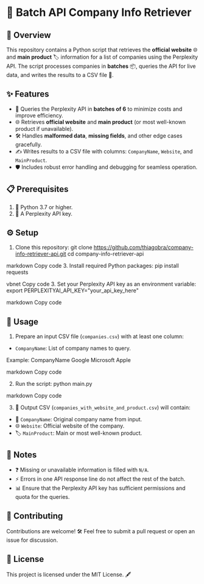 # 🚀 Batch API Company Info Retriever

## 🌟 Overview
This repository contains a Python script that retrieves the **official website** 🌐 and **main product** 🏷️ information for a list of companies using the Perplexity API. The script processes companies in **batches** 📦, queries the API for live data, and writes the results to a CSV file 📄.

## ✨ Features
- 🔄 Queries the Perplexity API in **batches of 6** to minimize costs and improve efficiency.
- 🌐 Retrieves **official website** and **main product** (or most well-known product if unavailable).
- 🛠️ Handles **malformed data**, **missing fields**, and other edge cases gracefully.
- ✍️ Writes results to a CSV file with columns: `CompanyName`, `Website`, and `MainProduct`.
- 🛡️ Includes robust error handling and debugging for seamless operation.

## 📋 Prerequisites
1. 🐍 Python 3.7 or higher.
2. 🔑 A Perplexity API key.

## ⚙️ Setup
1. Clone this repository:
git clone https://github.com/thiagobra/company-info-retriever-api.git cd company-info-retriever-api

markdown
Copy code
3. Install required Python packages:
pip install requests

vbnet
Copy code
3. Set your Perplexity API key as an environment variable:
export PERPLEXITYAI_API_KEY="your_api_key_here"

markdown
Copy code

## 🚦 Usage
1. Prepare an input CSV file (`companies.csv`) with at least one column:
- `CompanyName`: List of company names to query.

Example:
CompanyName Google Microsoft Apple

markdown
Copy code

2. Run the script:
python main.py

markdown
Copy code

3. 🏁 Output CSV (`companies_with_website_and_product.csv`) will contain:
- 🏢 `CompanyName`: Original company name from input.
- 🌐 `Website`: Official website of the company.
- 🏷️ `MainProduct`: Main or most well-known product.

## 📝 Notes
- ❓ Missing or unavailable information is filled with `N/A`.
- ⚡ Errors in one API response line do not affect the rest of the batch.
- 📊 Ensure that the Perplexity API key has sufficient permissions and quota for the queries.

## 🤝 Contributing
Contributions are welcome! 🛠️ Feel free to submit a pull request or open an issue for discussion.

## 📜 License
This project is licensed under the MIT License. 🖋️
